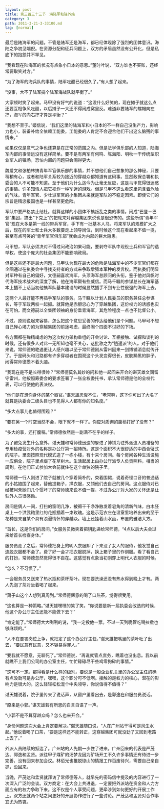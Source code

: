 ```yaml
---
layout: post
title: 第三百三十三节　海陆军和驻外站
category: 3
path: 2011-3-21-3-33100.md
tag: [normal]
---
```


最后是陆海军的问题。不管是陆军还是海军，都已经体现除了强烈的团体意识。海陆之争初见端倪。在资源分配和征兵问题上，双方的矛盾虽然没有公开化，但是私底下的抱怨并不罕见。

“我看现在陆海军的状况有点象小日本的意思。”董时叶说，“双方谁也不买账，还经常要取笑对方。”

“为了海军的海兵队的事情，陆军吃醋已经很久了。”有人想了起来。

“没事，大不了陆军搞个陆军海战队就平衡了。”

大家顿时笑了起来。马甲没有好气的说道：“这没什么好笑的，现在摊子就这么点还要互相争风吃醋，以后摊子一大还不得闹成窝里反。难道非要陆军的螺帽向左拧，海军的向右拧才算是平衡？”

“我想不至于。”姬信说，“我们这里的陆海军和小日本的不一样自己没生产力，影响力也小，装备补给全依赖工能委。工能委的人肯定不会迎合他们干出这么脑残的事情来。”

如果仅仅是意气之争也还算是在正常的范围之内。但是法学俱乐部的人知道，陆海军内部的事情远没有这样简单。要不是有两军有何鸣、陈海阳、明秋一干传统型职业军人的镇场，恐怕内部的问题只会闹得更大。

魏爱文和张柏林搞青年军官俱乐部的事情，并不想他们自己想象的那么神秘，只要稍稍有心，或者和陆军关系较为接近的穿越众都知道有这码事。显然政保总署和执委会的人不可能不知道。至于他们为什么迄今为止毫无反应，这是马甲觉得很迷惑的事情。许多知情人把它视作一种军迷的游戏。但是马甲不这么看这里包含着危险的气味。青年军官、少壮派军官的小集团从来就是军队的不稳定因素。即使它们的宗旨是精忠报国也是一样甚至更危险。

军队中要严格禁止结社。就算这样的小团体不搞叛乱之类的事情，闹成“巴登－巴登”集团，搞出“下克上”的把戏来对穿越集团来说也是很恐怖的。这些所谓“青年军官”现在大多是第一线的带兵军官，手下有一批基本人马。将来军队的规模扩大之后，现在的军士和士兵大多数要走上领导岗位，到时候这个现在看起来不值一提，甚至有点可笑的“青年军官俱乐部”就会成为内部的巨大隐患。

马甲想，军队必须决对不得过问政治如果可能，要剥夺军队中现役士兵和军官的选举权，使这个庞大的社会集团不能影响政局。

但是这些还不是最大问题，马甲认为现在最大的危险是陆海军中的不少军官们都在企图通过在执委会中寻找支持者的方式来争取增强本军种的发言权。而执委们明显对军种有自己的偏好，文德嗣喜欢海军，头顶海军总顾问的头衔，鉴于他对风帆时代海军技术战术的深度了解，他在海军颇有些威信。而马千瞩的参谋总长在海军基本上插不上话当初他搞军队基本建设的时候显然插手不到专业性很强的海军上去。

这两个人最好能不再插手军队的事务。马千瞩以计划人民委员的职务兼任总参谋长，等于军政两权一起抓。就算他是赤胆忠心为了穿越集团，这份权力的诱惑也实在可怕。而文德嗣以全集团领袖的身份垂青海军，其危险程度一点也不比督公小。

不过，原则说起来容易，怎么把这个意思妥善的传达给他们是个问题。马甲可不想自己殚心竭力的为穿越集团的前途考虑，最终闹个四面不讨好的下场。

各方面都在殚精竭虑的为这次权力架构重组的开会讨论、互相接触、试探和谈判的时候，还有很多人对此一无所知也毫不关心，这批称之为“逍遥派”的人。对于他们来说，常师德的艳遇更让人感兴趣以至于常师德刚从雷州回来一到博铺消息就传开了。于是码头和沿路都有许多穿越者在围观这个头发变得很长，皮肤黝黑的胖子。闹得常师德摸不着头脑。

“我现在是不是长得很帅？”常师德莫名其妙的问和他一起回来开会的谌天雄文同留守雷州，他按照筹委会的要求签署了一张全权委托书，承认常师德是他的全权代表，可以行使他的表决权。

“他们是在想你身体的某个器官。”谌天雄忍俊不住，“老常啊，这下你可出了大名了就算是执委会二级头目也不见得人人都有你的知名度。”

“多大点事儿也值得围观？”

“要在另一个时空当然不会，眼下就不一样了。你应对质询的腹稿打好了没有？”

“多大的事，还打腹稿。”常师德依然是一副满不在乎的样子。

为了避免发生什么意外，谌天雄和常师德迅速的躲进了博铺为驻外派遣人员准备的专用检疫营对外的名称是办公厅第一招待所。这是个面积不大很舒适的中西合璧式的院子。里面按照现代模式造了一栋小楼，有十来个房间。每个房间各种生活设施一应俱全，院子里点缀了花草树木。生活起居上由办公厅派专人负责照料，相当的周到。在他们正式参加大会前就住在这个单独的院子里。

常师德一行人刚进了院子就被几个穿着简朴的，束着围裙，说着奇怪口音的普通话的小姑娘围了起来，替他提箱子，掸衣服，又领他们去自己的房间。这点服侍对已经被阿朱她们几个惯坏了的常师德来说不值一提，不过办公厅对大家的关怀还是让驻外人员很感动。

房间是俩人一间，打扫的窗明几净，被褥干干净净散发着皂角的清新气味，白木胚桌上一个洪武釉里红的花瓶插着一束玫瑰。这是示范农庄在温室里培养出来的至于花种是来自某个具有浪漫情怀的穿越众。墙上还挂着山水画，布置的雅洁大方。

“首长，这是你们的房间，”女服务员微笑着把钥匙递给常师德，“4点以后大夫会过来给首长检查身体。”

服务员走了之后，常师德把身上的明人衣服卸了下来没了女人的服侍，他发觉自己连脱衣服都不会了。费了好一会才把衣服脱掉，换上箱子里的作训服。看了看自己的打扮，常师德忽然觉得很不自在。这感觉有点象当初刚穿上明代人衣服的时候。

“怎么？不习惯了。”

一会服务员又送来了热水瓶和茶杯茶叶。现在要洗澡还没有热水得到晚上才有。两人先泡了茶对坐着喝了起来。

“萧子山这个人想到真周到。”常师德惬意的喝了口热茶，觉得很受用。

“这也算是一种策略。”谌天雄嘿嘿的笑了笑，“你说要是新一届执委会改选的时候，他这个办公厅主任还能不能做下去？”

“肯定能了。”常师德大大咧咧的说，“我一定投他一票。不过一天到晚管吃喝拉撒也够麻烦的。”

“人不在要害岗位上争，就把定了这个办公厅主任，”谌天雄把嘴里的茶叶吐了出去，“要民意有民意，又不容易得罪人。”

“要我就不愿意，无聊死了。”常师德说，“再说就管点庶务，瞧着也没出息。我以前就瞧不上我们公司的办公室主任，忙忙碌碌尽干些鸡零狗碎的事情。”

“这可不一定。那得看是什么样的级别。要说是一般企业机关里的办公室主任的确有点没劲可是办公厅，嘿嘿，这个职分可不低啊。接触的是权力的核心，潜在的影响力是很大的。这么轻轻松松混个中央领导，你说值得不值得？”

谌天雄说着，院子里传来了说话声，从窗户里看出去，是郭逸在和服务员说话。

“原来是小郭。”谌天雄若有所思的自言自语了一声。

“小郭不是不算穿越众吗？怎么也来开会。”

“身份问题这次大会上肯定要解决。”谌天雄随口说，“人在广州站干得可是风生水起。”他说着喝了口茶，“要是这样还不能转正，这穿越集团可就没劲了又回到老路上去了。”

外派人员陆续的抵达了。广州站的人先期一步住了进来。广州回来的代表是严茂达、郭逸和孟贤。派往甲子煤矿的汤梦龙因为矿场开工不久许多事情还有待进一步完善，没有回来参加会议。林佰光也推脱琼山的情报工作百废待兴，需要自己亲自抓，没回来。

当晚，严茂达和孟贤就拜访了常师德等人，就早先的密码信中提及的内容进行了一次深入广泛的会谈。双方商定：在大会上共进退，一定要把外派站在资金和人力方面应有的权力争取下来。这不仅是个人享受问题，更牵涉到如何更好的开展工作上。双方还就两个站之间更好的开展协作进行了一些讨论。严茂达和孟贤对合作事宜尤为热衷。